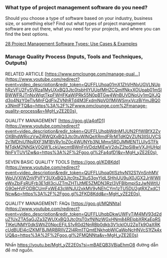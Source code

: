 
### What type of project management software do you need?

Should you choose a type of software based on your industry, business size, or something else? Find out what types of project management software are out there, what you need for your projects, and where you can find the best options. 

[28 Project Management Software Types: Use Cases & Examples](https://thedigitalprojectmanager.com/personal/new-pm/project-management-software-types/)


### Manage Quality Process (Inputs, Tools and Techniques, Outputs)

RELATED ARTICLE [https://www.pmclounge.com/manage-qual...](https://www.youtube.com/redirect?event=video_description&redir_token=QUFFLUhqa01mX1ZhVHNyUGVLNUphRzVFU2FvSVRza1MyUXxBQ3Jtc0tsbHlYUUpfMHZCQmlfNkxXOUpab01mSlBWWFRJTnNxWlgtTkpFWHFKaWlPRk55N0pBTGw4WnBUVDNoUy1mQXJQd3o4NzY0eTlyMnFQdFlxZVNhRTd4M3FxdmNpV0I1MjlWSmxVczBjYmJBQ0x3NmlFTQ&q=https%3A%2F%2Fwww.pmclounge.com%2Fmanage-quality-process&v=MgH_yZE2E0s) 

QUALITY MANAGEMENT [https://goo.gl/a4qfD1](https://www.youtube.com/redirect?event=video_description&redir_token=QUFFLUhqbWdnM1JUN2FfWlBfX2ZvOXBhdWRiczVwZjRWQXxBQ3Jtc0tuWlNQeXRmdFRrMTdKQVZUN3lISUVCS2c1MDhjU1NsRXF3M1BVRy1oZ0c4WUNYb3NLMmx5RDJMMENTLUlySTFkMTdkM2NNSkV0QW1LckUwcmtBWnFnVDdzMlEwV2dvZ2tpSl8wVXJHUHplNnFVTUV1Zw&q=https%3A%2F%2Fgoo.gl%2Fa4qfD1&v=MgH_yZE2E0s) 

SEVEN BASIC QUALITY TOOLS [https://goo.gl/KD8Kdd](https://www.youtube.com/redirect?event=video_description&redir_token=QUFFLUhqa0tISzhvN1l2S1VnSnhMVWpUVXlWZnVPVFY3UXxBQ3Jtc0tsZ3luS3oyYldLSHhiUU9uX0JGX2JrWWlleWxZbjFsRUFrb3E1dlI3cjJZTmZHTlJtME5ZMDN3RzI3VFBlbmpiSzJwNWtlUG9OeHVFODBCUmFxWE43cWNJU2xkMV9vNEhCYm1zTU5DU2gtRXZxdC1Ncw&q=https%3A%2F%2Fgoo.gl%2FKD8Kdd&v=MgH_yZE2E0s) 

QUALITY MANAGEMENT: FAQs [https://goo.gl/MQNNta](https://www.youtube.com/redirect?event=video_description&redir_token=QUFFLUhqbDkwUWFvTjM4MV93d2duZ1UxZTA5aGJZa3ZWUXxBQ3Jtc0tsT0xfNlNzWGxHNm84RElpbXRKaEpRSTlKeUNMY0dkSWtjZ0NpcEFjLS1vR0d2NnRBb0dkb3V1cklOU2ZpTk9OaXRKcUdBUEl4clZKMFBJMjRBRllVZ2l4Rm1TQmtENkhqbWlCaWpNcHNVcS1fZk4xUQ&q=https%3A%2F%2Fgoo.gl%2FMQNNta&v=MgH_yZE2E0s)

Nhấn <https://youtu.be/MgH_yZE2E0s?si=mBAEQB3VBjaEhmO8> đường dẫn để mở nguồn.